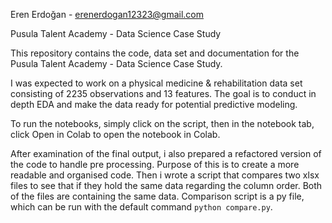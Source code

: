 Eren Erdoğan - erenerdogan12323@gmail.com

Pusula Talent Academy - Data Science Case Study

This repository contains the code, data set and documentation for the Pusula Talent Academy - Data Science Case Study.

I was expected to work on a physical medicine & rehabilitation data set consisting of 2235 observations and 13 features. The goal is to conduct in depth EDA and make the data ready for potential predictive modeling.

To run the notebooks, simply click on the script, then in the notebook tab, click Open in Colab to open the notebook in Colab.

After examination of the final output, i also prepared a refactored version of the code to handle pre processing. Purpose of this is to create a more readable and organised code. Then i wrote a script that compares two xlsx files to see that if they hold the same data regarding the column order. Both of the files are containing the same data. Comparison script is a py file, which can be run with the default command `python compare.py`.
